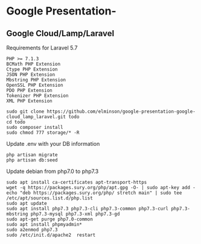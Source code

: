 # Google Presentation-
## Google Cloud/Lamp/Laravel
Requirements for Laravel 5.7
```
PHP >= 7.1.3
BCMath PHP Extension
Ctype PHP Extension
JSON PHP Extension
Mbstring PHP Extension
OpenSSL PHP Extension
PDO PHP Extension
Tokenizer PHP Extension
XML PHP Extension
```

```
sudo git clone https://github.com/elminson/google-presentation-google-cloud_lamp_laravel.git todo
cd todo
sudo composer install
sudo chmod 777 storage/* -R
```
Update .env with your DB information
```
php artisan migrate
php artisan db:seed

```

Update debian from php7.0 to php7.3
```
sudo apt install ca-certificates apt-transport-https
wget -q https://packages.sury.org/php/apt.gpg -O- | sudo apt-key add -
echo "deb https://packages.sury.org/php/ stretch main" | sudo tee /etc/apt/sources.list.d/php.list
sudo apt update
sudo apt install php7.3 php7.3-cli php7.3-common php7.3-curl php7.3-mbstring php7.3-mysql php7.3-xml php7.3-gd
sudo apt-get purge php7.0-common
sudo apt install phpmyadmin*
sudo a2enmod php7.3
sudo /etc/init.d/apache2  restart
```
